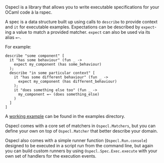 Ospecl is a library that allows you to write executable specifications for your OCaml code à la rspec.

A spec is a data structure built up using calls to `describe` to provide context and `it` for executable examples. Expectations can be described by `expect`-ing a value to match a provided matcher. `expect` can also be used via its alias `=~`.

For example:

    describe "some component" [
      it "has some behaviour" (fun _ ->
        expect my_component (has some_behaviour)
      );
      describe "in some particular context" [
        it "has some different behaviour" (fun _ ->
          expect my_component (has different_behaviour)
        );
        it "does something else too" (fun _ ->
          my_component =~ (does something_else)
        )
      ]
    ]

A [working example](https://github.com/rapha/Ospecl/blob/master/examples/account_spec.ml) can be found in the examples directory.

Ospecl comes with a core set of matchers in `Ospecl.Matchers`, but you can define your own on top of `Ospecl.Matcher` that better describe your domain.

Ospecl also comes with a simple runner function (`Ospecl.Run.console`) designed to be executed in a script run from the command line, but again you can build custom runners by using `Ospecl.Spec.Exec.execute` with your own set of handlers for the execution events.
